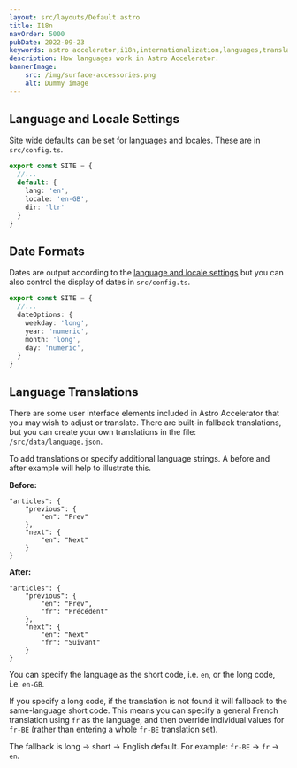 ```yaml
---
layout: src/layouts/Default.astro
title: I18n
navOrder: 5000
pubDate: 2022-09-23
keywords: astro accelerator,i18n,internationalization,languages,translations
description: How languages work in Astro Accelerator.
bannerImage:
    src: /img/surface-accessories.png
    alt: Dummy image
---
```


## Language and Locale Settings

Site wide defaults can be set for languages and locales. These are in `src/config.ts`.

```typescript
export const SITE = {
  //...
  default: {
    lang: 'en',
    locale: 'en-GB',
    dir: 'ltr'
  }
}
```

## Date Formats

Dates are output according to the [language and locale settings](#language-and-locale-settings) but you can also control the display of dates in `src/config.ts`.


```typescript
export const SITE = {
  //...
  dateOptions: {
    weekday: 'long',
    year: 'numeric',
    month: 'long',
    day: 'numeric',
  }
}
```

## Language Translations

There are some user interface elements included in Astro Accelerator that you may wish to adjust or translate. There are built-in fallback translations, but you can create your own translations in the file: `/src/data/language.json`.

To add translations or specify additional language strings. A before and after example will help to illustrate this.

**Before:**

```
"articles": {
	"previous": {
		"en": "Prev"
	},
	"next": {
		"en": "Next"
	}
}
```

**After:**

```
"articles": {
	"previous": {
		"en": "Prev",
		"fr": "Précédent"
	},
	"next": {
		"en": "Next"
		"fr": "Suivant"
	}
}
```

You can specify the language as the short code, i.e. `en`, or the long code, i.e. `en-GB`.

If you specify a long code, if the translation is not found it will fallback to the same-language short code. This means you can specify a general French translation using `fr` as the language, and then override individual values for `fr-BE` (rather than entering a whole `fr-BE` translation set).

The fallback is long -> short -> English default. For example:  `fr-BE` -> `fr` -> `en`.
